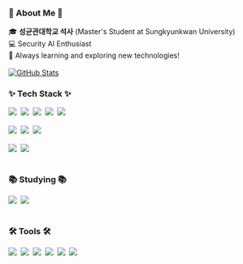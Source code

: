  <!--내용 부분-->
<h3 align="left">🧸 About Me 🧸</h3>
<div align="left">
  🎓 <strong>성균관대학교 석사</strong> (Master's Student at Sungkyunkwan University) <br>
  💻 Security AI Enthusiast <br>
  🚀 Always learning and exploring new technologies! <br>
</div>
<br>
<a href="https://github.com/anuraghazra/github-readme-stats">
  <img src="https://github-readme-stats.vercel.app/api?username=xininny&count_private=true&custom_title=xininny's%20github%20👀&bg_color=30,92a8d1,f7cac9&title_color=fff&text_color=fff" alt="GitHub Stats">
</a>



<h3 align="left">✨ Tech Stack ✨</h3>
<div align="left">
  <img src="https://img.shields.io/badge/react-20232a.svg?style=for-the-badge&logo=react&logoColor=61DAFB" />&nbsp
  <img src="https://img.shields.io/badge/javascript-F7DF1E.svg?style=for-the-badge&logo=javascript&logoColor=20232a" />&nbsp
  <img src="https://img.shields.io/badge/html5-E34F26.svg?style=for-the-badge&logo=html5&logoColor=white" />&nbsp
  <img src="https://img.shields.io/badge/css3-1572B6.svg?style=for-the-badge&logo=css3&logoColor=white" />&nbsp
  <img src="https://img.shields.io/badge/Flutter-02569B?style=for-the-badge&logo=flutter&logoColor=white" />&nbsp
</div>

<br>

<div align="left">
  <img src="https://img.shields.io/badge/python-3670A0?style=for-the-badge&logo=python&logoColor=white" />&nbsp
  <img src="https://img.shields.io/badge/Node.js-43853D?style=for-the-badge&logo=node.js&logoColor=white" />&nbsp
  <img src="https://img.shields.io/badge/MongoDB-4EA94B?style=for-the-badge&logo=mongodb&logoColor=white" />&nbsp
  
  
</div>

<br>

<div align="left">
  <img src="https://img.shields.io/badge/docker-%230db7ed.svg?style=for-the-badge&logo=docker&logoColor=white" />&nbsp
  <img src="https://img.shields.io/badge/FastAPI-005571?style=for-the-badge&logo=fastapi&logoColor=white" />&nbsp
</div>

<br>

<h3 align="left">📚 Studying 📚</h3>
<div align="left">
  <img src="https://img.shields.io/badge/typescript-007ACC.svg?style=for-the-badge&logo=typescript&logoColor=white" />&nbsp
  <img src="https://img.shields.io/badge/React%20Query-FF4154?style=for-the-badge&logo=react%20query&logoColor=white" />&nbsp
</div>

<br>

<h3 align="left">🛠 Tools 🛠</h3>
<div align="left">
  <img src="https://img.shields.io/badge/git-F05033.svg?style=for-the-badge&logo=git&logoColor=white" />&nbsp
  <img src="https://img.shields.io/badge/github-181717.svg?style=for-the-badge&logo=github&logoColor=white" />&nbsp
  <img src="https://img.shields.io/badge/VSCode-2C2C32.svg?style=for-the-badge&logo=visual-studio-code&logoColor=22ABF3" />&nbsp
  <img src="https://img.shields.io/badge/Gatsby-663399?style=for-the-badge&logo=gatsby&logoColor=white" />&nbsp
  <img src="https://img.shields.io/badge/Notion-F3F3F3.svg?style=for-the-badge&logo=notion&logoColor=black" />&nbsp
  <img src="https://img.shields.io/badge/figma-F24E1E.svg?style=for-the-badge&logo=figma&logoColor=white" />&nbsp
</div>
<br>

<!--
**xininny/xininny** is a ✨ _special_ ✨ repository because its README.md (this file) appears on your GitHub profile.

Here are some ideas to get you started:

- 🔭 I’m currently working on ...
- 🌱 I’m currently learning ...
- 👯 I’m looking to collaborate on ...
- 🤔 I’m looking for help with ...
- 💬 Ask me about ...
- 📫 How to reach me: ...
- 😄 Pronouns: ...
- ⚡ Fun fact: ...
-->
